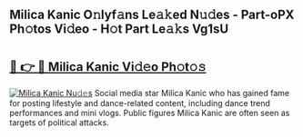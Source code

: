 ## Milica Kanic O𝚗lyf𝚊ns Le𝚊𝚔ed N𝚞𝚍es - Part-oPX Ph𝚘tos Vi𝚍eo - H𝚘t Part Le𝚊𝚔s Vg1sU

# <h2><a href="http://hf08hgi.feru.top/?c=Milica+Kanic">🔗 👉 🔴 Milica Kanic Vi𝚍𝚎o Ph𝚘t𝚘𝚜</a></h2>

[![Milica Kanic Nu𝚍𝚎s](https://i.imgur.com/0TWrTi3.gif)](http://hf08hgi.feru.top/?c=Milica+Kanic)
Social media star Milica Kanic who has gained fame for posting lifestyle and dance-related content, including dance trend performances and mini vlogs. Public figures Milica Kanic are often seen as targets of political attacks. 

